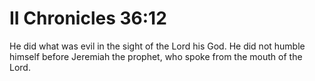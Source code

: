 # II Chronicles 36:12

He did what was evil in the sight of the Lord his God. He did not humble himself before Jeremiah the prophet, who spoke from the mouth of the Lord.
